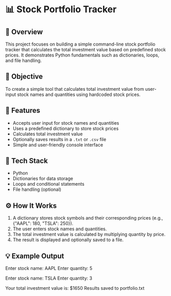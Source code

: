 # 📊 Stock Portfolio Tracker  

## 📘 Overview  
This project focuses on building a simple command-line stock portfolio tracker that calculates the total investment value based on predefined stock prices. It demonstrates Python fundamentals such as dictionaries, loops, and file handling.  

## 🎯 Objective  
To create a simple tool that calculates total investment value from user-input stock names and quantities using hardcoded stock prices.  

## 🚀 Features  
- Accepts user input for stock names and quantities  
- Uses a predefined dictionary to store stock prices  
- Calculates total investment value  
- Optionally saves results in a `.txt` or `.csv` file  
- Simple and user-friendly console interface  

## 🧠 Tech Stack  
- Python  
- Dictionaries for data storage  
- Loops and conditional statements  
- File handling (optional)  

## ⚙️ How It Works  
1. A dictionary stores stock symbols and their corresponding prices (e.g., {"AAPL": 180, "TSLA": 250}).  
2. The user enters stock names and quantities.  
3. The total investment value is calculated by multiplying quantity by price.  
4. The result is displayed and optionally saved to a file.  

## 💡 Example Output  
Enter stock name: AAPL
Enter quantity: 5

Enter stock name: TSLA
Enter quantity: 3

Your total investment value is: $1650
Results saved to portfolio.txt
